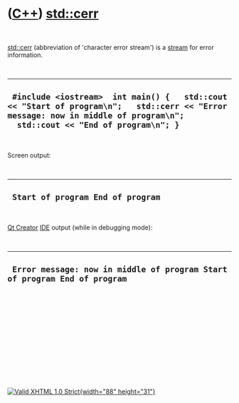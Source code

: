 



 

 

 

 

 

([C++](Cpp.htm)) [std::cerr](CppCerr.htm)
=========================================

 

[std::cerr](CppCerr.htm) (abbreviation of 'character error stream') is a
[stream](CppStream.htm) for error information.

 

  ----------------------------------------------------------------------------------------------------------------------------------------------------------------------------
  ` #include <iostream>  int main() {   std::cout << "Start of program\n";   std::cerr << "Error message: now in middle of program\n";   std::cout << "End of program\n"; }`
  ----------------------------------------------------------------------------------------------------------------------------------------------------------------------------

 

Screen output:

 

  ------------------------------------
  ` Start of program End of program`
  ------------------------------------

 

[Qt Creator](CppQtCreator.htm) [IDE](CppIde.htm) output (while in
debugging mode):

 

  ----------------------------------------------------------------------------
  ` Error message: now in middle of program Start of program End of program`
  ----------------------------------------------------------------------------

 

 

 

 

 

 





 

[![Valid XHTML 1.0 Strict](valid-xhtml10.png){width="88"
height="31"}](http://validator.w3.org/check?uri=referer)
